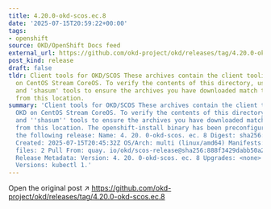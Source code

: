```yaml
---
title: 4.20.0-okd-scos.ec.8
date: '2025-07-15T20:59:22+00:00'
tags:
- openshift
source: OKD/OpenShift Docs feed
external_url: https://github.com/okd-project/okd/releases/tag/4.20.0-okd-scos.ec.8
post_kind: release
draft: false
tldr: Client tools for OKD/SCOS These archives contain the client tooling for OKD
  on CentOS Stream CoreOS. To verify the contents of this directory, use the 'gpg'
  and 'shasum' tools to ensure the archives you have downloaded match those published
  from this location.
summary: 'Client tools for OKD/SCOS These archives contain the client tooling for
  OKD on CentOS Stream CoreOS. To verify the contents of this directory, use the ''gpg''
  and ''shasum'' tools to ensure the archives you have downloaded match those published
  from this location. The openshift-install binary has been preconfigured to install
  the following release: Name: 4. 20. 0-okd-scos. ec. 8 Digest: sha256:888f3429dabb50a2901bb79e37a5d6f20eb93b24191a99442c75aaaf728e9627
  Created: 2025-07-15T20:45:32Z OS/Arch: multi (linux/amd64) Manifests: 778 Metadata
  files: 2 Pull From: quay. io/okd/scos-release@sha256:888f3429dabb50a2901bb79e37a5d6f20eb93b24191a99442c75aaaf728e9627
  Release Metadata: Version: 4. 20. 0-okd-scos. ec. 8 Upgrades: <none> Metadata: Component
  Versions: kubectl 1.'
---
```

Open the original post ↗ https://github.com/okd-project/okd/releases/tag/4.20.0-okd-scos.ec.8
